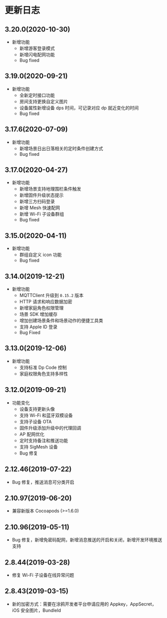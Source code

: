 # 更新日志

## 3.20.0(2020-10-30)

- 新增功能
  - 新增游客登录模式
  - 新增闪电配网功能
  - Bug fixed

## 3.19.0(2020-09-21)

- 新增功能
  - 全新定时接口功能
  - 房间支持更换自定义图片
  - 设备属性新增设备 dps 时间，可记录对应 dp 就近变化的时间
  - Bug fixed

## 3.17.6(2020-07-09)

- 新增功能
  - 新增场景日出日落相关的定时条件创建方式
  - Bug fixed

## 3.17.0(2020-04-27)

- 新增功能
  - 新增场景支持地理围栏条件触发
  - 新增固件升级状态提示
  - 新增三方扫码登录
  - 新增 Mesh 快速配网
  - 新增 Wi-Fi 子设备群组
  - Bug fixed

## 3.15.0(2020-04-11)

- 新增功能
  - 群组自定义 icon 功能
  - Bug fixed

## 3.14.0(2019-12-21)

- 新增功能
  - MQTTClient 升级到 `0.15.2` 版本
  - HTTP 请求和响应数据加密
  - 新增家庭角色权限管理
  - 场景 SDK 增加缓存
  - 增加创建场景条件和场景动作的便捷工具类
  - 支持 Apple ID 登录
  - Bug Fixed

## 3.13.0(2019-12-06)

- 新增功能
  - 支持标准 Dp Code 控制
  - 家庭权限角色支持多样性

## 3.12.0(2019-09-21)

- 功能变化
  - 设备支持更新头像
  - 支持 Wi-Fi 和蓝牙双模设备
  - 支持子设备 OTA
  - 固件升级添加升级中的代理回调
  - AP 配网优化
  - 定时支持备注和推送功能
  - 支持 SigMesh 设备
  - Bug 修复

## 2.12.46(2019-07-22)

- Bug 修复，推送消息可分类开启

## 2.10.97(2019-06-20)

- 兼容新版本 Cocoapods (>=1.6.0)

## 2.10.96(2019-05-11)

- Bug 修复，新增免密码配网，新增消息推送的开启和关闭，新增开发环境推送支持

## 2.8.44(2019-03-28)

- 修复 Wi-Fi 子设备在线异常问题

## 2.8.43(2019-03-15)

- 新的加密方式：需要在涂鸦开发者平台申请应用的 Appkey，AppSecret，iOS 安全图片，BundleId


